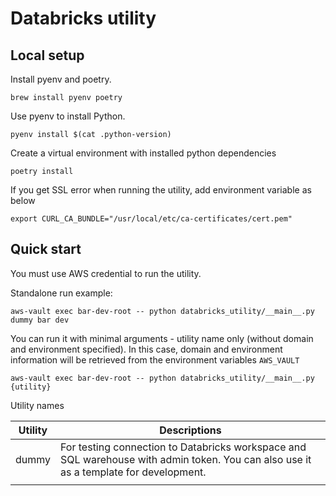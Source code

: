 # Databricks utility

## Local setup

Install pyenv and poetry.
```
brew install pyenv poetry
```
Use pyenv to install Python.
```
pyenv install $(cat .python-version)
```
Create a virtual environment with installed python dependencies
```
poetry install
```
If you get SSL error when running the utility, add environment variable as below
```agsl
export CURL_CA_BUNDLE="/usr/local/etc/ca-certificates/cert.pem"
```

## Quick start
You must use AWS credential to run the utility.

Standalone run example:
```
aws-vault exec bar-dev-root -- python databricks_utility/__main__.py dummy bar dev
```

You can run it with minimal arguments - utility name only (without domain and environment specified). In this case, domain and environment information will be retrieved from the environment variables `AWS_VAULT`
```
aws-vault exec bar-dev-root -- python databricks_utility/__main__.py {utility}
```

Utility names

| Utility | Descriptions                                                                                                                          |
|---------|---------------------------------------------------------------------------------------------------------------------------------------|
| dummy   | For testing connection to Databricks workspace and SQL warehouse with admin token. You can also use it as a template for development. |
|         |                                                                                                                                       |
